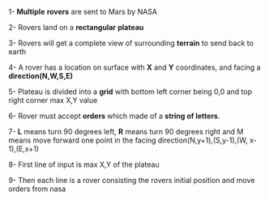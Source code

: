 1- **Multiple** **rovers** are sent to Mars by NASA

2- Rovers land on a **rectangular** **plateau**

3- Rovers will get a complete view of surrounding **terrain** to send back to earth

4- A rover has a location on surface with **X** and **Y** coordinates, and facing a **direction(N,W,S,E)**

5- Plateau is divided into a **grid** with bottom left corner being 0,0 and top right corner max X,Y value

6- Rover must accept **orders** which made of a **string of letters**.

7- **L** means turn 90 degrees left, **R** means turn 90 degrees right and M means move forward one point in the facing direction(N,y+1),(S,y-1),(W, x-1),(E,x+1)

8- First line of input is max X,Y of the plateau

9- Then each line is a rover consisting the rovers initial position and move orders from nasa
